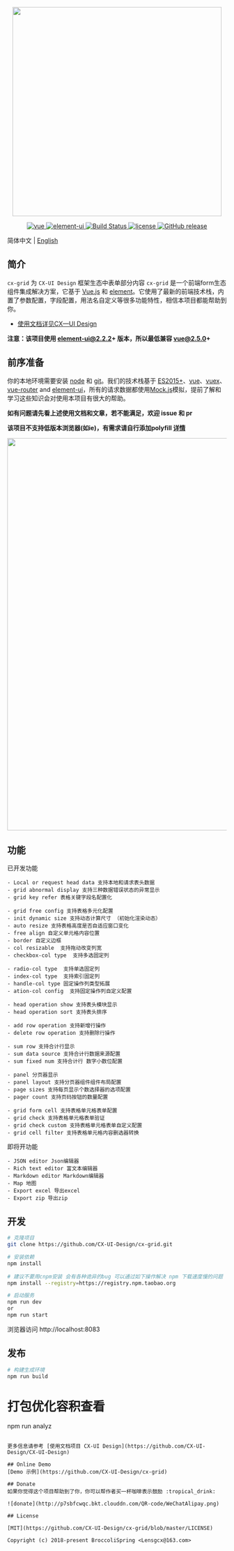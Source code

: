 <p align="center">
  <img width="480" src="http://otaflb4oo.bkt.clouddn.com/CX-UI-Design/Logo/CX-Grid-logo.png">
</p>

<p align="center">
  <a href="https://github.com/vuejs/vue">
    <img src="https://img.shields.io/badge/vue-2.5.10-brightgreen.svg" alt="vue">
  </a>
  <a href="https://github.com/ElemeFE/element">
    <img src="https://img.shields.io/badge/element--ui-2.3.0-brightgreen.svg" alt="element-ui">
  </a>
  <a href="https://travis-ci.org/PanJiaChen/vue-element-admin" rel="nofollow">
    <img src="https://travis-ci.org/PanJiaChen/vue-element-admin.svg?branch=master" alt="Build Status">
  </a>
  <a href="https://github.com/PanJiaChen/vue-element-admin/blob/master/LICENSE">
    <img src="https://img.shields.io/github/license/mashape/apistatus.svg" alt="license">
  </a>
  <a href="https://github.com/PanJiaChen/vue-element-admin/releases">
    <img src="https://img.shields.io/github/release/PanJiaChen/vue-element-admin.svg" alt="GitHub release">
  </a>
</p>

简体中文 | [English](./README.md)

## 简介
`cx-grid` 为 `CX-UI Design` 框架生态中表单部分内容
`cx-grid` 是一个前端form生态组件集成解决方案，它基于 [Vue.js](https://github.com/vuejs/vue) 和 [element](https://github.com/ElemeFE/element)。它使用了最新的前端技术栈，内置了参数配置，字段配置，用法名自定义等很多功能特性，相信本项目都能帮助到你。

- [使用文档详见CX—UI Design](https://github.com/CX-UI-Design/CX-UI-DesignLICENSE)

**注意：该项目使用 element-ui@2.2.2+ 版本，所以最低兼容 vue@2.5.0+**

## 前序准备

你的本地环境需要安装 [node](http://nodejs.org/) 和 [git](https://git-scm.com/)。我们的技术栈基于 [ES2015+](http://es6.ruanyifeng.com/)、[vue](https://cn.vuejs.org/index.html)、[vuex](https://vuex.vuejs.org/zh-cn/)、[vue-router](https://router.vuejs.org/zh-cn/) and [element-ui](https://github.com/ElemeFE/element)，所有的请求数据都使用[Mock.js](https://github.com/nuysoft/Mock)模拟，提前了解和学习这些知识会对使用本项目有很大的帮助。

 **如有问题请先看上述使用文档和文章，若不能满足，欢迎 issue 和 pr**

 **该项目不支持低版本浏览器(如ie)，有需求请自行添加polyfill [详情](https://github.com/PanJiaChen/vue-element-admin/wiki#babel-polyfill)**

 <p align="center">
  <img width="900" src="ttp://otaflb4oo.bkt.clouddn.com/CX-UI-Design/CX-Grid/grid-show.png-thumb_m2.2_s900.500">
</p>

## 功能
已开发功能
```
- Local or request head data 支持本地和请求表头数据
- grid abnormal display 支持三种数据错误状态的异常显示
- grid key refer 表格关键字段名配置化

- grid free config 支持表格多元化配置
- init dynamic size 支持动态计算尺寸 （初始化渲染动态）
- auto resize 支持表格高度是否自适应窗口变化
- free align 自定义单元格内容位置
- border 自定义边框
- col resizable  支持拖动改变列宽
- checkbox-col type  支持多选固定列

- radio-col type  支持单选固定列
- index-col type  支持索引固定列
- handle-col type 固定操作列类型拓展
- ation-col config  支持固定操作列自定义配置

- head operation show 支持表头模块显示
- head operation sort 支持表头排序

- add row operation 支持新增行操作
- delete row operation 支持删除行操作

- sum row 支持合计行显示
- sum data source 支持合计行数据来源配置
- sum fixed num 支持合计行 数字小数位配置

- panel 分页器显示
- panel layout 支持分页器组件组件布局配置
- page sizes 支持每页显示个数选择器的选项配置
- pager count 支持页码按钮的数量配置

- grid form cell 支持表格单元格表单配置
- grid check 支持表格单元格表单验证
- grid check custom 支持表格单元格表单自定义配置
- grid cell filter 支持表格单元格内容删选器转换
```
即将开功能
```
- JSON editor Json编辑器
- Rich text editor 富文本编辑器
- Markdown editor Markdown编辑器
- Map 地图
- Export excel 导出excel
- Export zip 导出zip
```

## 开发
```bash
# 克隆项目
git clone https://github.com/CX-UI-Design/cx-grid.git

# 安装依赖
npm install
   
# 建议不要用cnpm安装 会有各种诡异的bug 可以通过如下操作解决 npm 下载速度慢的问题
npm install --registry=https://registry.npm.taobao.org

# 启动服务
npm run dev
or
npm run start
```
浏览器访问 http://localhost:8083

## 发布
```bash
# 构建生成环境
npm run build
```
# 打包优化容积查看
npm run analyz
```

更多信息请参考 [使用文档项目 CX-UI Design](https://github.com/CX-UI-Design/CX-UI-Design)

## Online Demo
[Demo 示例](https://github.com/CX-UI-Design/cx-grid)

## Donate
如果你觉得这个项目帮助到了你，你可以帮作者买一杯咖啡表示鼓励 :tropical_drink:

![donate](http://p7sbfcwqc.bkt.clouddn.com/QR-code/WeChatAlipay.png)

## License

[MIT](https://github.com/CX-UI-Design/cx-grid/blob/master/LICENSE)

Copyright (c) 2018-present BroccoliSpring <Lensgcx@163.com>
